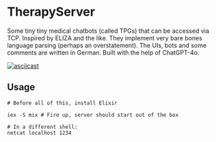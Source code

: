 # TherapyServer

Some tiny tiny medical chatbots (called TPGs) that can be accessed via TCP. Inspired by ELIZA and the like. They implement very bare bones language parsing (perhaps an overstatement). The UIs, bots and some comments are written in German. Built with the help of ChatGPT-4o.   

[![asciicast](https://asciinema.org/a/DIFk5j3GX5WH4qsHvJ5i6cyxy.svg)](https://asciinema.org/a/DIFk5j3GX5WH4qsHvJ5i6cyxy)

## Usage
```
# Before all of this, install Elixir

iex -S mix # Fire up, server should start out of the box

# In a different shell:
netcat localhost 1234
```

